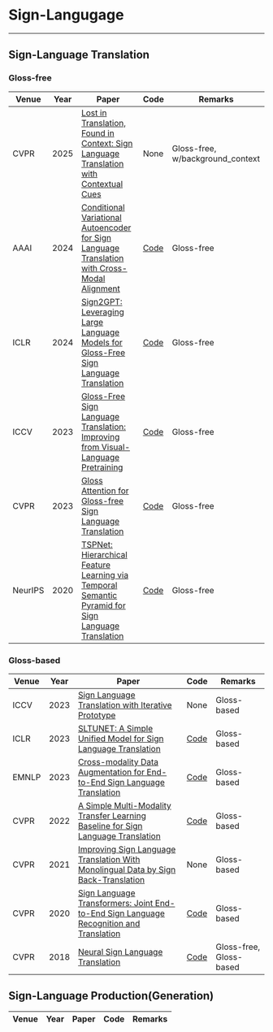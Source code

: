 # Sign-Langugage
---


## Sign-Language Translation
### Gloss-free
| Venue | Year | Paper | Code | Remarks |
|-------|------|-----|--------|--------|
| CVPR | 2025 | [Lost in Translation, Found in Context: Sign Language Translation with Contextual Cues](https://arxiv.org/pdf/2501.09754) | None | Gloss-free, w/background_context |
| AAAI | 2024 | [Conditional Variational Autoencoder for Sign Language Translation with Cross-Modal Alignment](https://arxiv.org/pdf/2312.15645) | [Code](https://github.com/rzhao-zhsq/CV-SLT?tab=readme-ov-file) | Gloss-free |
| ICLR | 2024 | [Sign2GPT: Leveraging Large Language Models for Gloss-Free Sign Language Translation](https://arxiv.org/pdf/2405.04164) | [Code](https://github.com/ryanwongsa/Sign2GPT) | Gloss-free |
| ICCV | 2023 | [Gloss-Free Sign Language Translation: Improving from Visual-Language Pretraining](https://openaccess.thecvf.com/content/ICCV2023/papers/Zhou_Gloss-Free_Sign_Language_Translation_Improving_from_Visual-Language_Pretraining_ICCV_2023_paper.pdf) | [Code](https://github.com/zhoubenjia/GFSLT-VLP) | Gloss-free |
| CVPR | 2023 | [Gloss Attention for Gloss-free Sign Language Translation](https://openaccess.thecvf.com/content/CVPR2023/papers/Yin_Gloss_Attention_for_Gloss-Free_Sign_Language_Translation_CVPR_2023_paper.pdf) | [Code](https://github.com/yinaoxiong/GASLT) | Gloss-free |
| NeurIPS | 2020 | [TSPNet: Hierarchical Feature Learning via Temporal Semantic Pyramid for Sign Language Translation](https://arxiv.org/pdf/2010.05468) | [Code](https://github.com/verashira/TSPNet) | Gloss-free |


### Gloss-based
| Venue | Year | Paper | Code | Remarks |
|-------|------|-----|--------|--------|
| ICCV | 2023 | [Sign Language Translation with Iterative Prototype](https://openaccess.thecvf.com/content/ICCV2023/papers/Yao_Sign_Language_Translation_with_Iterative_Prototype_ICCV_2023_paper.pdf) | None | Gloss-based |
| ICLR | 2023 | [SLTUNET: A Simple Unified Model for Sign Language Translation](https://arxiv.org/pdf/2305.01778) | [Code](https://github.com/bzhangGo/sltunet) | Gloss-based |
| EMNLP | 2023 | [Cross-modality Data Augmentation for End-to-End Sign Language Translation](https://arxiv.org/pdf/2305.11096) | [Code](https://github.com/Atrewin/SignXmDA) | Gloss-based |
| CVPR | 2022 | [A Simple Multi-Modality Transfer Learning Baseline for Sign Language Translation](https://openaccess.thecvf.com/content/CVPR2022/papers/Chen_A_Simple_Multi-Modality_Transfer_Learning_Baseline_for_Sign_Language_Translation_CVPR_2022_paper.pdf) | [Code](https://github.com/FangyunWei/SLRT?tab=readme-ov-file) | Gloss-based |
| CVPR | 2021 | [Improving Sign Language Translation With Monolingual Data by Sign Back-Translation](https://openaccess.thecvf.com/content/CVPR2021/papers/Zhou_Improving_Sign_Language_Translation_With_Monolingual_Data_by_Sign_Back-Translation_CVPR_2021_paper.pdf) | None | Gloss-based |
| CVPR | 2020 | [Sign Language Transformers: Joint End-to-End Sign Language Recognition and Translation](https://openaccess.thecvf.com/content_CVPR_2020/papers/Camgoz_Sign_Language_Transformers_Joint_End-to-End_Sign_Language_Recognition_and_Translation_CVPR_2020_paper.pdf) | [Code](https://github.com/neccam/slt/tree/master) | Gloss-based |
| CVPR | 2018 | [Neural Sign Language Translation](https://openaccess.thecvf.com/content_cvpr_2018/papers/Camgoz_Neural_Sign_Language_CVPR_2018_paper.pdf) | [Code](https://github.com/neccam/nslt) | Gloss-free, Gloss-based |

## Sign-Language Production(Generation)
| Venue | Year | Paper | Code | Remarks |
|-------|------|-----|--------|--------|


